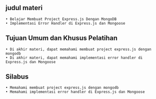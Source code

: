 ## judul materi

    • Belajar Membuat Project Express.js Dengan MongoDB
    • Implementasi Error Handler di Express.js dan Mongoose
    

## Tujuan Umum dan Khusus Pelatihan

    • Di akhir materi, dapat memahami membuat project express.js dengan mongodb
    • Di akhir materi, dapat memahami implementasi error handler di Express.js dan Mongoose

## Silabus

    • Memahami membuat project express.js dengan mongodb
    • Memahami implementasi error handler di Express.js dan Mongoose
